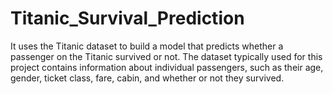 # Titanic_Survival_Prediction

It uses the Titanic dataset to build a model that predicts whether a passenger on the Titanic survived or not. 
The dataset typically used for this project contains information about individual passengers, such as their age, gender, ticket class, fare, cabin, and whether or not they survived.
